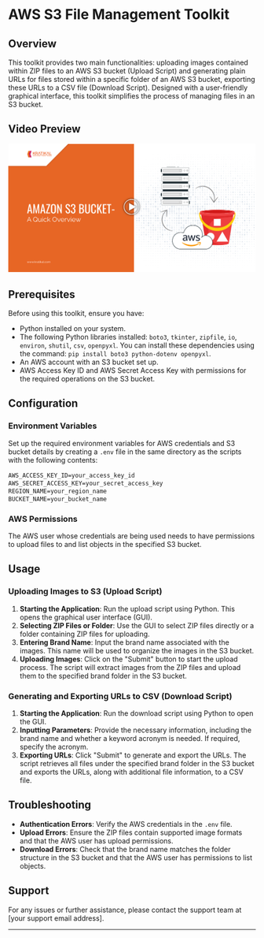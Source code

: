 # AWS S3 File Management Toolkit

## Overview

This toolkit provides two main functionalities: uploading images contained within ZIP files to an AWS S3 bucket (Upload Script) and generating plain URLs for files stored within a specific folder of an AWS S3 bucket, exporting these URLs to a CSV file (Download Script). Designed with a user-friendly graphical interface, this toolkit simplifies the process of managing files in an S3 bucket.

## Video Preview

[![Video Preview](https://github.com/DevRex-0201/Project-Images/blob/main/video%20preview/Py-AWS-S3-File-Management-Toolkit.png)](https://drive.google.com/file/d/10Jhiy6MHYIuvQ1q5WwVW6LwjVGgR9KiI/view?usp=drive_link)

## Prerequisites

Before using this toolkit, ensure you have:

- Python installed on your system.
- The following Python libraries installed: `boto3`, `tkinter`, `zipfile`, `io`, `environ`, `shutil`, `csv`, `openpyxl`. You can install these dependencies using the command: `pip install boto3 python-dotenv openpyxl`.
- An AWS account with an S3 bucket set up.
- AWS Access Key ID and AWS Secret Access Key with permissions for the required operations on the S3 bucket.

## Configuration

### Environment Variables

Set up the required environment variables for AWS credentials and S3 bucket details by creating a `.env` file in the same directory as the scripts with the following contents:

```plaintext
AWS_ACCESS_KEY_ID=your_access_key_id
AWS_SECRET_ACCESS_KEY=your_secret_access_key
REGION_NAME=your_region_name
BUCKET_NAME=your_bucket_name
```

### AWS Permissions

The AWS user whose credentials are being used needs to have permissions to upload files to and list objects in the specified S3 bucket.

## Usage

### Uploading Images to S3 (Upload Script)

1. **Starting the Application**: Run the upload script using Python. This opens the graphical user interface (GUI).
2. **Selecting ZIP Files or Folder**: Use the GUI to select ZIP files directly or a folder containing ZIP files for uploading.
3. **Entering Brand Name**: Input the brand name associated with the images. This name will be used to organize the images in the S3 bucket.
4. **Uploading Images**: Click on the "Submit" button to start the upload process. The script will extract images from the ZIP files and upload them to the specified brand folder in the S3 bucket.

### Generating and Exporting URLs to CSV (Download Script)

1. **Starting the Application**: Run the download script using Python to open the GUI.
2. **Inputting Parameters**: Provide the necessary information, including the brand name and whether a keyword acronym is needed. If required, specify the acronym.
3. **Exporting URLs**: Click "Submit" to generate and export the URLs. The script retrieves all files under the specified brand folder in the S3 bucket and exports the URLs, along with additional file information, to a CSV file.

## Troubleshooting

- **Authentication Errors**: Verify the AWS credentials in the `.env` file.
- **Upload Errors**: Ensure the ZIP files contain supported image formats and that the AWS user has upload permissions.
- **Download Errors**: Check that the brand name matches the folder structure in the S3 bucket and that the AWS user has permissions to list objects.

## Support

For any issues or further assistance, please contact the support team at [your support email address].

---
